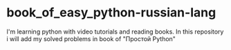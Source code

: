# book_of_easy_python-russian-lang
I'm learning python with video tutorials and reading books. In this repository i will add my solved problems in book of "Простой Python"
